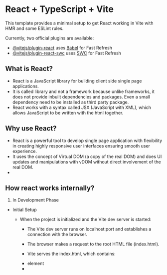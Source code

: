 # React + TypeScript + Vite

This template provides a minimal setup to get React working in Vite with HMR and some ESLint rules.

Currently, two official plugins are available:

- [@vitejs/plugin-react](https://github.com/vitejs/vite-plugin-react/blob/main/packages/plugin-react) uses [Babel](https://babeljs.io/) for Fast Refresh
- [@vitejs/plugin-react-swc](https://github.com/vitejs/vite-plugin-react/blob/main/packages/plugin-react-swc) uses [SWC](https://swc.rs/) for Fast Refresh

## What is React?

- React is a JavaScript library for building client side single page applications.
- It is called library and not a framework because unlike frameworks, it does not provide inbuilt dependencies and packages. Even a small dependency need to be installed as third party package.
- React works with a syntax called JSX (JavaScript with XML), which allows JavaScript to be written with the html together.

## Why use React?

- React is a powerful tool to develop single page application with flexibility in creating highly responsive user interfaces ensuring smooth user experience.
- It uses the concept of Virtual DOM (a copy of the real DOM) and does UI updates and manipulations with vDOM without direct involvement of the real DOM.
-

## How react works internally?

1. In Development Phase

- Initial Setup

  - When the project is initialized and the Vite dev server is started:

    - The Vite dev server runs on localhost:port and establishes a connection with the browser.

    - The browser makes a request to the root HTML file (index.html).

    - Vite serves the index.html, which contains:

    - <div id="root"></div> element

    - <script type="module" src="/src/main.tsx"> tag

- Module Loading Begins

  - The browser detects the main.tsx module and requests it from Vite.

  - Vite uses esbuild to transpile main.tsx to JavaScript and sends the result to the browser.

  - The browser executes ReactDOM.createRoot(document.getElementById("root")).render(<App />) and creates a real DOM tree with the #root element.

  - The browser sees the App.tsx import inside main.tsx and requests it.

  - Vite transpiles App.tsx and sends the result to the browser.

- Import Handling (Code Splitting vs No Code Splitting)

  - Inside App.tsx, there are multiple module imports.

  - If code splitting is not used:
  - . The browser eagerly requests all imported modules in parallel.

  - . Vite transpiles all requested modules concurrently.

  - . Vite responds with each transpiled module as soon as it's ready, based on the request pathname.

  - . If code splitting is used:
  - . The browser only requests modules relevant to the current route/pathname.

  - . Vite transpiles and serves only those requested modules.

- Module Caching

  - Vite uses internal caching:

  - If a transpiled module isn't immediately used (due to route mismatch), it’s cached.

  - When a route matches later, Vite serves it from the cache without retranspiling.

- Rendering and Reconciliation

  - Once JS modules are loaded:
  - . React builds the virtual DOM (vDOM) based on the current pathname using React Router.

  - . For the first load, React reconciles the vDOM with the existing real DOM (i.e., the #root div).

  - . The DOM is updated to reflect the initial UI.

- When Code Updates (HMR)

  - When code changes during development:
  - . Vite only transpiles the changed module.

  - . The transpiled JS is pushed to the browser using Hot Module Replacement (HMR).

  - . React’s HMR runtime swaps the old module with the new one in memory.

  - . React re-renders and reconciles, and the DOM is updated accordingly.

- When State Updates

  - When a state change occurs:
  - . React creates a new vDOM and diffs it with the previous one.

  - . Only the changed parts are applied to the real DOM (UI is updated efficiently).

- When Pathname Changes

  - On route (pathname) change:
  - . The old component is removed from the DOM.

  - . New modules are requested (depending on whether they are already cached or not).

  - . Vite transpiles and feeds the modules (if needed).

  - . React creates a new vDOM and reconciles with the real DOM to update the UI.

                                                    ┌────────────────────────┐
                                                    │ Project Initialization │
                                                    └────────────┬───────────┘
                                                                 ↓
                                                    ┌─────────────────────────────────────────────┐
                                                    │ Vite Dev Server starts (localhost:port)     │
                                                    └────────────┬────────────────────────────────┘
                                                                 ↓
                                                    ┌─────────────────────────────────────────────┐
                                                    │ Browser requests index.html                 │
                                                    └────────────┬────────────────────────────────┘
                                                                 ↓
                                                    ┌─────────────────────────────────────────────┐
                                                    │ index.html served → main.tsx script found   │
                                                    └────────────┬────────────────────────────────┘
                                                                 ↓
                                                    ┌─────────────────────────────────────────────┐
                                                    │ main.tsx requested → Vite transpiles it     │
                                                    └────────────┬────────────────────────────────┘
                                                                 ↓
                                                    ┌─────────────────────────────────────────────┐
                                                    │ ReactDOM.createRoot().render(<App />)       │
                                                    └────────────┬────────────────────────────────┘
                                                                 ↓
                                                    ┌─────────────────────────────────────────────┐
                                                    │ App.tsx requested → Vite transpiles it │
                                                    └────────────┬────────────────────────────────┘
                                                                 ↓
                                                    ┌─────────────────────────────────────────────┐
                                                    │ App.tsx imports multiple modules            │
                                                    └────────────┬────────────────────────────────┘
                                                                 ↓
                                                    ┌────────────────────────────────────────────────────────────────────┐
                                                    │ If code splitting is NOT used:                                     │
                                                    │ - Browser requests all modules in parallel                         │
                                                    │ - Vite transpiles concurrently and serves on-demand                │
                                                    └────────────────────────────────────────────────────────────────────┘
                                                    ┌────┴────────────────────────────────────────────────────────────────┐
                                                    │ If code splitting is used:                                          │
                                                    │ - Browser only requests route-specific module                       │
                                                    │ - Vite transpiles & serves only what's needed                       │
                                                    └────────────────────────────────────────────────────────────────────-┘
                                                                  ↓
                                                    ┌─────────────────────────────────────────────┐
                                                    │ Browser loads JS modules → React builds vDOM│
                                                    └────────────┬────────────────────────────────┘
                                                                 ↓
                                                    ┌─────────────────────────────────────────────┐
                                                    │ React reconciles vDOM with real DOM         │
                                                    └────────────┬────────────────────────────────┘
                                                                 ↓
                                                    ┌─────────────────────────────────────────────┐
                                                    │ UI is rendered                              │
                                                    └────────────┬────────────────────────────────┘
                                                                 ↓
                                                    ┌────────────┐ ┌──────────────┐ ┌─────────────────┐
                                                    │ Code Change│ │ State Change │ │ Pathname Change │
                                                    ├────────────┤ ├──────────────┤ ├─────────────────┤
                                                    │ Vite HMR   │ │ New vDOM     │ │ Load new module │
                                                    │ Transpiles │ │ Diff & patch │ │ Transpile/cache │
                                                    │ Hot Reload │ │ UI updates   │ │ New vDOM → UI   │
                                                    └────────────┘ └──────────────┘ └─────────────────┘

## Expanding the ESLint configuration

If you are developing a production application, we recommend updating the configuration to enable type-aware lint rules:

```js
export default tseslint.config([
  globalIgnores(["dist"]),
  {
    files: ["**/*.{ts,tsx}"],
    extends: [
      // Other configs...

      // Remove tseslint.configs.recommended and replace with this
      ...tseslint.configs.recommendedTypeChecked,
      // Alternatively, use this for stricter rules
      ...tseslint.configs.strictTypeChecked,
      // Optionally, add this for stylistic rules
      ...tseslint.configs.stylisticTypeChecked,

      // Other configs...
    ],
    languageOptions: {
      parserOptions: {
        project: ["./tsconfig.node.json", "./tsconfig.app.json"],
        tsconfigRootDir: import.meta.dirname,
      },
      // other options...
    },
  },
]);
```

You can also install [eslint-plugin-react-x](https://github.com/Rel1cx/eslint-react/tree/main/packages/plugins/eslint-plugin-react-x) and [eslint-plugin-react-dom](https://github.com/Rel1cx/eslint-react/tree/main/packages/plugins/eslint-plugin-react-dom) for React-specific lint rules:

```js
// eslint.config.js
import reactX from "eslint-plugin-react-x";
import reactDom from "eslint-plugin-react-dom";

export default tseslint.config([
  globalIgnores(["dist"]),
  {
    files: ["**/*.{ts,tsx}"],
    extends: [
      // Other configs...
      // Enable lint rules for React
      reactX.configs["recommended-typescript"],
      // Enable lint rules for React DOM
      reactDom.configs.recommended,
    ],
    languageOptions: {
      parserOptions: {
        project: ["./tsconfig.node.json", "./tsconfig.app.json"],
        tsconfigRootDir: import.meta.dirname,
      },
      // other options...
    },
  },
]);
```
